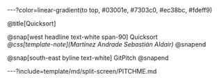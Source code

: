 ---?color=linear-gradient(to top, #03001e, #7303c0, #ec38bc, #fdeff9)

@title[Quicksort]

@snap[west headline text-white span-90]
Quicksort<br>*@css[template-note](Martínez Andrade Sebastián Aldair)*
@snapend

@snap[south-east byline  text-white]
GitPitch
@snapend

---?include=template/md/split-screen/PITCHME.md

